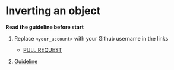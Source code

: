 # Inverting an object

**Read the guideline before start**

1. Replace `<your_account>` with your Github username in the links
    - [PULL REQUEST](https://github.com/mate-academy/js_inverse-object/pull/126)

2. [Guideline](https://github.com/mate-academy/js_task-guideline/blob/master/README.md)
